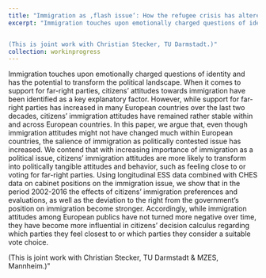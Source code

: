 ```yaml
---
title: "Immigration as ‚flash issue‘: How the refugee crisis has altered electoral behavior in Europe"
excerpt: "Immigration touches upon emotionally charged questions of identity and has the potential to transform the political landscape. When it comes to support for far-right parties, citizens’ attitudes towards immigration have been identified as a key explanatory factor. However, while support for far-right parties has increased in many European countries over the last two decades, citizens’ immigration attitudes have remained rather stable within and across European countries. In this paper, we argue that, even though immigration attitudes might not have changed much within European countries, the salience of immigration as politically contested issue has increased. We contend that with increasing importance of immigration as a political issue, citizens’ immigration attitudes are more likely to transform into politically tangible attitudes and behavior, such as feeling close to or voting for far-right parties. Using longitudinal ESS data combined with CHES data on cabinet positions on the immigration issue, we show that in the period 2002-2016 the effects of citizens’ immigration preferences and evaluations, as well as the deviation to the right from the government’s position on immigration become stronger. Accordingly, while immigration attitudes among European publics have not turned more negative over time, they have become more influential in citizens’ decision calculus regarding which parties they feel closest to or which parties they consider a suitable vote choice.


(This is joint work with Christian Stecker, TU Darmstadt.)"
collection: workinprogress
---
```


Immigration touches upon emotionally charged questions of identity and has the potential to transform the political landscape. When it comes to support for far-right parties, citizens’ attitudes towards immigration have been identified as a key explanatory factor. However, while support for far-right parties has increased in many European countries over the last two decades, citizens’ immigration attitudes have remained rather stable within and across European countries. In this paper, we argue that, even though immigration attitudes might not have changed much within European countries, the salience of immigration as politically contested issue has increased. We contend that with increasing importance of immigration as a political issue, citizens’ immigration attitudes are more likely to transform into politically tangible attitudes and behavior, such as feeling close to or voting for far-right parties. Using longitudinal ESS data combined with CHES data on cabinet positions on the immigration issue, we show that in the period 2002-2016 the effects of citizens’ immigration preferences and evaluations, as well as the deviation to the right from the government’s position on immigration become stronger. Accordingly, while immigration attitudes among European publics have not turned more negative over time, they have become more influential in citizens’ decision calculus regarding which parties they feel closest to or which parties they consider a suitable vote choice.


(This is joint work with Christian Stecker, TU Darmstadt & MZES, Mannheim.)"
